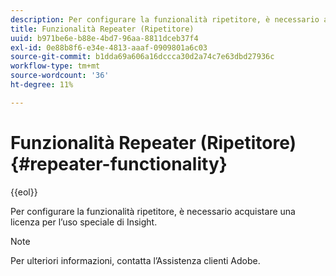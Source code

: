 ```yaml
---
description: Per configurare la funzionalità ripetitore, è necessario acquistare una licenza per l’uso speciale di Insight.
title: Funzionalità Repeater (Ripetitore)
uuid: b971be6e-b88e-4bd7-96aa-8811dceb37f4
exl-id: 0e88b8f6-e34e-4813-aaaf-0909801a6c03
source-git-commit: b1dda69a606a16dccca30d2a74c7e63dbd27936c
workflow-type: tm+mt
source-wordcount: '36'
ht-degree: 11%

---
```


# Funzionalità Repeater (Ripetitore){#repeater-functionality}

{{eol}}

Per configurare la funzionalità ripetitore, è necessario acquistare una licenza per l’uso speciale di Insight.

>[!NOTE]
>
>Per ulteriori informazioni, contatta l’Assistenza clienti Adobe.
